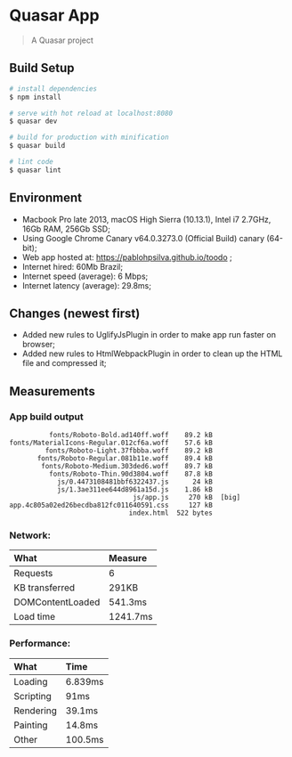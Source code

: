 # Quasar App

> A Quasar project

## Build Setup

``` bash
# install dependencies
$ npm install

# serve with hot reload at localhost:8080
$ quasar dev

# build for production with minification
$ quasar build

# lint code
$ quasar lint
```


## Environment
* Macbook Pro late 2013, macOS High Sierra (10.13.1), Intel i7 2.7GHz, 16Gb RAM, 256Gb SSD;
* Using Google Chrome Canary v64.0.3273.0 (Official Build) canary (64-bit);
* Web app hosted at: https://pablohpsilva.github.io/toodo ;
* Internet hired: 60Mb Brazil;
* Internet speed (average): 6 Mbps;
* Internet latency (average): 29.8ms;

## Changes (newest first)

* Added new rules to UglifyJsPlugin in order to make app run faster on browser;
* Added new rules to HtmlWebpackPlugin in order to clean up the HTML file and compressed it;

## Measurements

### App build output
```
          fonts/Roboto-Bold.ad140ff.woff    89.2 kB
fonts/MaterialIcons-Regular.012cf6a.woff    57.6 kB
         fonts/Roboto-Light.37fbbba.woff    89.2 kB
       fonts/Roboto-Regular.081b11e.woff    89.4 kB
        fonts/Roboto-Medium.303ded6.woff    89.7 kB
          fonts/Roboto-Thin.90d3804.woff    87.8 kB
            js/0.4473108481bbf6322437.js      24 kB
            js/1.3ae311ee644d8961a15d.js    1.86 kB
                               js/app.js     270 kB  [big]
app.4c805a02ed26becdba812fc011640591.css     127 kB
                              index.html  522 bytes
```

### Network:

|    What           |   Measure   |
|:------------------|:------------|
|    Requests       |      6      |
| KB transferred    |    291KB    |
| DOMContentLoaded  |   541.3ms   |
| Load time         |  1241.7ms   |


### Performance:

|      What   |   Time    |
|:------------|:----------|
|  Loading    | 6.839ms   |
| Scripting   | 91ms      |
| Rendering   | 39.1ms    |
| Painting    | 14.8ms    |
|   Other     | 100.5ms   |

<!--
var sum = (arr) => arr.reduce((acc, curr) => curr + acc; return acc, 0)

// Measures:
var measuresDOMContentLoadedMilliseconds = [493, 608, 974, 304, 347, 680, 755, 532, 405, 315]
var measuresLoadTimeMilliseconds         = [1160, 1560, 977, 1010, 615, 2080, 2020, 1190, 1020, 785]
var measuresLoadingMilliseconds          = [6.7, 7, 7.5, 6.6, 6.4]
var measuresScriptingMilliseconds = [90.7, 87.4, 94.8, 91.8, 90.3]
var measuresRenderingMilliseconds        = [37.6, 40.9, 37.2, 40.1, 39.7]
var measuresPaintingMilliseconds         = [25.7, 20.5, 7, 12.8, 8]
var measuresOtherMilliseconds            = [99.8, 111.2, 97.5, 95.4, 100.9]


var measures = [
  measuresDOMContentLoadedMilliseconds,
  measuresLoadTimeMilliseconds,
  measuresLoadingMilliseconds,
  measuresScriptingMilliseconds,
  measuresRenderingMilliseconds,
  measuresPaintingMilliseconds,
  measuresOtherMilliseconds
]

console.log(measures.map(el => sum(el) / el.length))

// console:
[
  541.3,
  1241.7,
  6.839999999999999,
  91.00000000000001,
  39.1,
  14.8,
  100.96
]

-->
